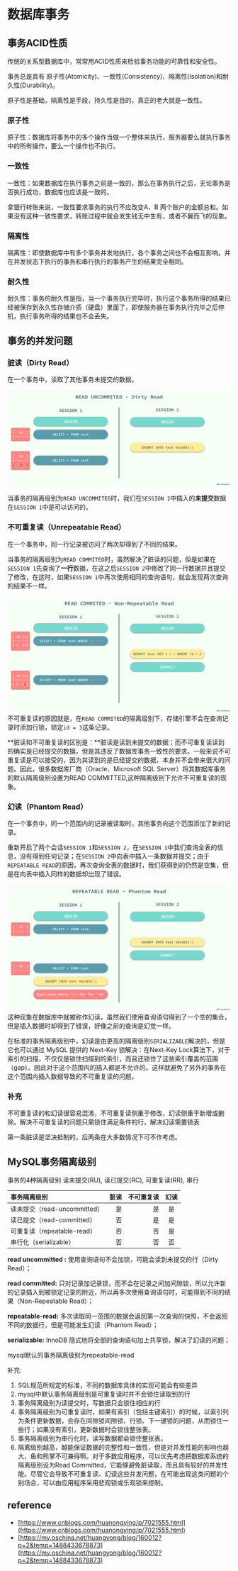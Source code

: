 # 数据库事务

## 事务ACID性质

传统的关系型数据库中，常常用ACID性质来检验事务功能的可靠性和安全性。

事务总是具有 原子性\(Atomicity\)、一致性\(Consistency\)、隔离性\(Isolation\)和耐久性\(Durability\)。

原子性是基础，隔离性是手段，持久性是目的，真正的老大就是一致性。

### 原子性

原子性：数据库将事务中的多个操作当做一个整体来执行，服务器要么就执行事务中的所有操作，要么一个操作也不执行。

### 一致性

一致性：如果数据库在执行事务之前是一致的，那么在事务执行之后，无论事务是否执行成功，数据库也应该是一致的。

拿银行转账来说，一致性要求事务的执行不应改变A、B 两个账户的金额总和。如果没有这种一致性要求，转账过程中就会发生钱无中生有，或者不翼而飞的现象。

### 隔离性

隔离性：即使数据库中有多个事务并发地执行，各个事务之间也不会相互影响。并在并发状态下执行的事务和串行执行的事务产生的结果完全相同。

### 耐久性

耐久性：事务的耐久性是指，当一个事务执行完毕时，执行这个事务所得的结果已经被保存到永久性存储介质（硬盘）里面了，即使服务器在事务执行完毕之后停机，执行事务所得的结果也不会丢失。

## 事务的并发问题

### 脏读（Dirty Read）

在一个事务中，读取了其他事务未提交的数据。

![](../.gitbook/assets/脏读.png)

当事务的隔离级别为`READ UNCOMMITED`时，我们在`SESSION 2`中插入的**未提交**数据在`SESSION 1`中是可以访问的。

### 不可重复读（Unrepeatable Read）

在一个事务中，同一行记录被访问了两次却得到了不同的结果。

当事务的隔离级别为`READ COMMITED`时，虽然解决了脏读的问题，但是如果在`SESSION 1`先查询了**一行**数据，在这之后`SESSION 2`中修改了同一行数据并且提交了修改，在这时，如果`SESSION 1`中再次使用相同的查询语句，就会发现两次查询的结果不一样。

![](../.gitbook/assets/不可重复读.png)不可重复读的原因就是，在`READ COMMITED`的隔离级别下，存储引擎不会在查询记录时添加行锁，锁定`id = 3`这条记录。

**脏读和不可重复读的区别是：**脏读是读到未提交的数据；而不可重复读读到的确实是已经提交的数据，但是其违反了数据库事务一致性的要求。一般来说不可重复读是可以接受的，因为其读到的是已经提交的数据，本身并不会带来很大的问题。因此，很多数据库厂商（Oracle、Microsoft SQL Server）将其数据库事务的默认隔离级别设置为READ COMMITTED,这种隔离级别下允许不可重复读的现象。

### 幻读（Phantom Read）

在一个事务中，同一个范围内的记录被读取时，其他事务向这个范围添加了新的记录。

重新开启了两个会话`SESSION 1`和`SESSION 2`，在`SESSION 1`中我们查询全表的信息，没有得到任何记录；在`SESSION 2`中向表中插入一条数据并提交；由于`REPEATABLE READ`的原因，再次查询全表的数据时，我们获得到的仍然是空集，但是在向表中插入同样的数据却出现了错误。

![](../.gitbook/assets/幻读.png)这种现象在数据库中就被称作幻读，虽然我们使用查询语句得到了一个空的集合，但是插入数据时却得到了错误，好像之前的查询是幻觉一样。

在标准的事务隔离级别中，幻读是由更高的隔离级别`SERIALIZABLE`解决的，但是它也可以通过 MySQL 提供的 Next-Key 锁解决：在Next-Key Lock算法下，对于索引的扫描，不仅仅是锁住扫描到的索引，而且还锁住了这些索引覆盖的范围（gap）。因此对于这个范围内的插入都是不允许的。这样就避免了另外的事务在这个范围内插入数据导致的不可重复读的问题。

### 补充

不可重复读的和幻读很容易混淆，不可重复读侧重于修改，幻读侧重于新增或删除。解决不可重复读的问题只需锁住满足条件的行，解决幻读需要锁表

第一条脏读是坚决抵制的，后两条在大多数情况下可不作考虑。

## MySQL事务隔离级别

事务的4种隔离级别 读未提交\(RU\), 读已提交\(RC\), 可重复读\(RR\), 串行

| 事务隔离级别 | 脏读 | 不可重复读 | 幻读 |
| :--- | ---: | ---: | :---: |
| 读未提交（read-uncommitted） | 是 | 是 | 是 |
| 读已提交（read-committed） | 否 | 是 | 是 |
| 可重复读（repeatable-read） | 否 | 否 | 是 |
| 串行化（serializable） | 否 | 否 | 否 |

**read uncommitted :** 使用查询语句不会加锁，可能会读到未提交的行（Dirty Read）；

**read committed:** 只对记录加记录锁，而不会在记录之间加间隙锁，所以允许新的记录插入到被锁定记录的附近，所以再多次使用查询语句时，可能得到不同的结果（Non-Repeatable Read）；

**repeatable-read:** 多次读取同一范围的数据会返回第一次查询的快照，不会返回不同的数据行，但是可能发生幻读（Phantom Read）；

**serializable:** InnoDB 隐式地将全部的查询语句加上共享锁，解决了幻读的问题；

mysql默认的事务隔离级别为repeatable-read

补充:  
1. SQL规范所规定的标准，不同的数据库具体的实现可能会有些差异  
2. mysql中默认事务隔离级别是可重复读时并不会锁住读取到的行  
3. 事务隔离级别为读提交时，写数据只会锁住相应的行  
4. 事务隔离级别为可重复读时，如果有索引（包括主键索引）的时候，以索引列为条件更新数据，会存在间隙锁间隙锁、行锁、下一键锁的问题，从而锁住一些行；如果没有索引，更新数据时会锁住整张表。  
5. 事务隔离级别为串行化时，读写数据都会锁住整张表。  
6. 隔离级别越高，越能保证数据的完整性和一致性，但是对并发性能的影响也越大，鱼和熊掌不可兼得啊。对于多数应用程序，可以优先考虑把数据库系统的隔离级别设为Read Committed，它能够避免脏读取，而且具有较好的并发性能。尽管它会导致不可重复读、幻读这些并发问题，在可能出现这类问题的个别场合，可以由应用程序采用悲观锁或乐观锁来控制。

## reference

* [https://www.cnblogs.com/huanongying/p/7021555.html](https://www.cnblogs.com/huanongying/p/7021555.html)
* [https://my.oschina.net/huangyong/blog/160012?p=2&temp=1488433678873](https://my.oschina.net/huangyong/blog/160012?p=2&temp=1488433678873)


